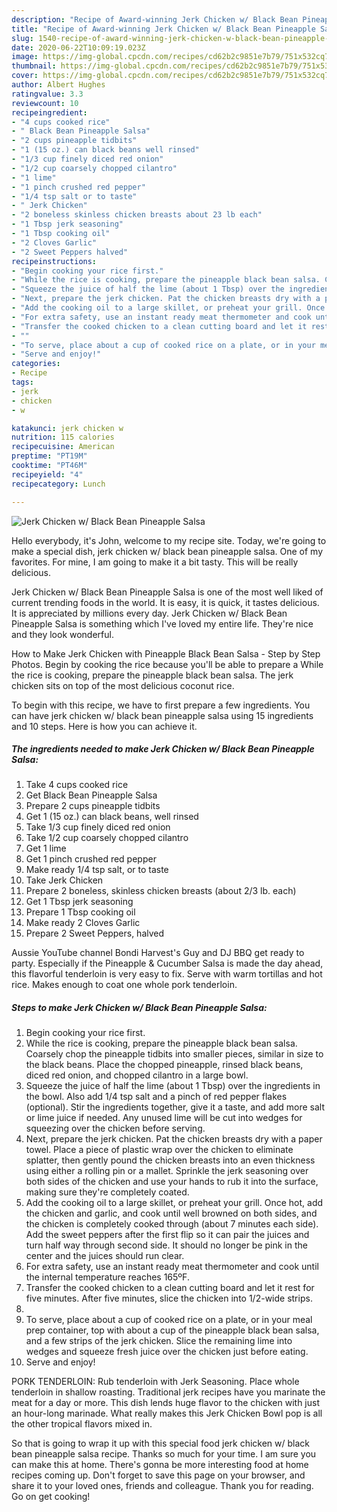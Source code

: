 ```yaml
---
description: "Recipe of Award-winning Jerk Chicken w/ Black Bean Pineapple Salsa"
title: "Recipe of Award-winning Jerk Chicken w/ Black Bean Pineapple Salsa"
slug: 1540-recipe-of-award-winning-jerk-chicken-w-black-bean-pineapple-salsa
date: 2020-06-22T10:09:19.023Z
image: https://img-global.cpcdn.com/recipes/cd62b2c9851e7b79/751x532cq70/jerk-chicken-w-black-bean-pineapple-salsa-recipe-main-photo.jpg
thumbnail: https://img-global.cpcdn.com/recipes/cd62b2c9851e7b79/751x532cq70/jerk-chicken-w-black-bean-pineapple-salsa-recipe-main-photo.jpg
cover: https://img-global.cpcdn.com/recipes/cd62b2c9851e7b79/751x532cq70/jerk-chicken-w-black-bean-pineapple-salsa-recipe-main-photo.jpg
author: Albert Hughes
ratingvalue: 3.3
reviewcount: 10
recipeingredient:
- "4 cups cooked rice"
- " Black Bean Pineapple Salsa"
- "2 cups pineapple tidbits"
- "1 (15 oz.) can black beans well rinsed"
- "1/3 cup finely diced red onion"
- "1/2 cup coarsely chopped cilantro"
- "1 lime"
- "1 pinch crushed red pepper"
- "1/4 tsp salt or to taste"
- " Jerk Chicken"
- "2 boneless skinless chicken breasts about 23 lb each"
- "1 Tbsp jerk seasoning"
- "1 Tbsp cooking oil"
- "2 Cloves Garlic"
- "2 Sweet Peppers halved"
recipeinstructions:
- "Begin cooking your rice first."
- "While the rice is cooking, prepare the pineapple black bean salsa. Coarsely chop the pineapple tidbits into smaller pieces, similar in size to the black beans. Place the chopped pineapple, rinsed black beans, diced red onion, and chopped cilantro in a large bowl."
- "Squeeze the juice of half the lime (about 1 Tbsp) over the ingredients in the bowl. Also add 1/4 tsp salt and a pinch of red pepper flakes (optional). Stir the ingredients together, give it a taste, and add more salt or lime juice if needed. Any unused lime will be cut into wedges for squeezing over the chicken before serving."
- "Next, prepare the jerk chicken. Pat the chicken breasts dry with a paper towel. Place a piece of plastic wrap over the chicken to eliminate splatter, then gently pound the chicken breasts into an even thickness using either a rolling pin or a mallet. Sprinkle the jerk seasoning over both sides of the chicken and use your hands to rub it into the surface, making sure they&#39;re completely coated."
- "Add the cooking oil to a large skillet, or preheat your grill. Once hot, add the chicken and garlic, and cook until well browned on both sides, and the chicken is completely cooked through (about 7 minutes each side). Add the sweet peppers after the first flip so it can pair the juices and turn half way through second side. It should no longer be pink in the center and the juices should run clear."
- "For extra safety, use an instant ready meat thermometer and cook until the internal temperature reaches 165ºF."
- "Transfer the cooked chicken to a clean cutting board and let it rest for five minutes. After five minutes, slice the chicken into 1/2-wide strips."
- ""
- "To serve, place about a cup of cooked rice on a plate, or in your meal prep container, top with about a cup of the pineapple black bean salsa, and a few strips of the jerk chicken. Slice the remaining lime into wedges and squeeze fresh juice over the chicken just before eating."
- "Serve and enjoy!"
categories:
- Recipe
tags:
- jerk
- chicken
- w

katakunci: jerk chicken w 
nutrition: 115 calories
recipecuisine: American
preptime: "PT19M"
cooktime: "PT46M"
recipeyield: "4"
recipecategory: Lunch

---
```



![Jerk Chicken w/ Black Bean Pineapple Salsa](https://img-global.cpcdn.com/recipes/cd62b2c9851e7b79/751x532cq70/jerk-chicken-w-black-bean-pineapple-salsa-recipe-main-photo.jpg)

Hello everybody, it's John, welcome to my recipe site. Today, we're going to make a special dish, jerk chicken w/ black bean pineapple salsa. One of my favorites. For mine, I am going to make it a bit tasty. This will be really delicious.

Jerk Chicken w/ Black Bean Pineapple Salsa is one of the most well liked of current trending foods in the world. It is easy, it is quick, it tastes delicious. It is appreciated by millions every day. Jerk Chicken w/ Black Bean Pineapple Salsa is something which I've loved my entire life. They're nice and they look wonderful.

How to Make Jerk Chicken with Pineapple Black Bean Salsa - Step by Step Photos. Begin by cooking the rice because you&#39;ll be able to prepare a While the rice is cooking, prepare the pineapple black bean salsa. The jerk chicken sits on top of the most delicious coconut rice.


To begin with this recipe, we have to first prepare a few ingredients. You can have jerk chicken w/ black bean pineapple salsa using 15 ingredients and 10 steps. Here is how you can achieve it.

<!--inarticleads1-->

##### The ingredients needed to make Jerk Chicken w/ Black Bean Pineapple Salsa:

1. Take 4 cups cooked rice
1. Get  Black Bean Pineapple Salsa
1. Prepare 2 cups pineapple tidbits
1. Get 1 (15 oz.) can black beans, well rinsed
1. Take 1/3 cup finely diced red onion
1. Take 1/2 cup coarsely chopped cilantro
1. Get 1 lime
1. Get 1 pinch crushed red pepper
1. Make ready 1/4 tsp salt, or to taste
1. Take  Jerk Chicken
1. Prepare 2 boneless, skinless chicken breasts (about 2/3 lb. each)
1. Get 1 Tbsp jerk seasoning
1. Prepare 1 Tbsp cooking oil
1. Make ready 2 Cloves Garlic
1. Prepare 2 Sweet Peppers, halved


Aussie YouTube channel Bondi Harvest&#39;s Guy and DJ BBQ get ready to party. Especially if the Pineapple &amp; Cucumber Salsa is made the day ahead, this flavorful tenderloin is very easy to fix. Serve with warm tortillas and hot rice. Makes enough to coat one whole pork tenderloin. 

<!--inarticleads2-->

##### Steps to make Jerk Chicken w/ Black Bean Pineapple Salsa:

1. Begin cooking your rice first.
1. While the rice is cooking, prepare the pineapple black bean salsa. Coarsely chop the pineapple tidbits into smaller pieces, similar in size to the black beans. Place the chopped pineapple, rinsed black beans, diced red onion, and chopped cilantro in a large bowl.
1. Squeeze the juice of half the lime (about 1 Tbsp) over the ingredients in the bowl. Also add 1/4 tsp salt and a pinch of red pepper flakes (optional). Stir the ingredients together, give it a taste, and add more salt or lime juice if needed. Any unused lime will be cut into wedges for squeezing over the chicken before serving.
1. Next, prepare the jerk chicken. Pat the chicken breasts dry with a paper towel. Place a piece of plastic wrap over the chicken to eliminate splatter, then gently pound the chicken breasts into an even thickness using either a rolling pin or a mallet. Sprinkle the jerk seasoning over both sides of the chicken and use your hands to rub it into the surface, making sure they&#39;re completely coated.
1. Add the cooking oil to a large skillet, or preheat your grill. Once hot, add the chicken and garlic, and cook until well browned on both sides, and the chicken is completely cooked through (about 7 minutes each side). Add the sweet peppers after the first flip so it can pair the juices and turn half way through second side. It should no longer be pink in the center and the juices should run clear.
1. For extra safety, use an instant ready meat thermometer and cook until the internal temperature reaches 165ºF.
1. Transfer the cooked chicken to a clean cutting board and let it rest for five minutes. After five minutes, slice the chicken into 1/2-wide strips.
1. 
1. To serve, place about a cup of cooked rice on a plate, or in your meal prep container, top with about a cup of the pineapple black bean salsa, and a few strips of the jerk chicken. Slice the remaining lime into wedges and squeeze fresh juice over the chicken just before eating.
1. Serve and enjoy!


PORK TENDERLOIN: Rub tenderloin with Jerk Seasoning. Place whole tenderloin in shallow roasting. Traditional jerk recipes have you marinate the meat for a day or more. This dish lends huge flavor to the chicken with just an hour-long marinade. What really makes this Jerk Chicken Bowl pop is all the other tropical flavors mixed in. 

So that is going to wrap it up with this special food jerk chicken w/ black bean pineapple salsa recipe. Thanks so much for your time. I am sure you can make this at home. There's gonna be more interesting food at home recipes coming up. Don't forget to save this page on your browser, and share it to your loved ones, friends and colleague. Thank you for reading. Go on get cooking!
